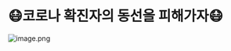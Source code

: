 # :mask:코로나 확진자의 동선을 피해가자:mask:
![image.png](attachment:237bfea4-0573-4b3e-be9b-5e0c5e99fe06:image.png)
